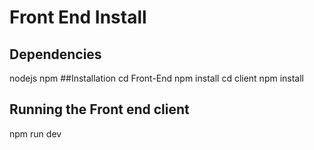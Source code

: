 # Front End Install
## Dependencies
nodejs
npm
##Installation
cd Front-End
npm install
cd client
npm install
## Running the Front end client
npm run dev
